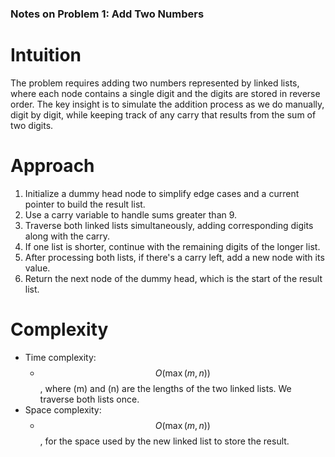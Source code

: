 ### **Notes on Problem 1: Add Two Numbers**

# Intuition
The problem requires adding two numbers represented by linked lists, where each node contains a single digit and the digits are stored in reverse order. The key insight is to simulate the addition process as we do manually, digit by digit, while keeping track of any carry that results from the sum of two digits.

# Approach
1. Initialize a dummy head node to simplify edge cases and a current pointer to build the result list.
2. Use a carry variable to handle sums greater than 9.
3. Traverse both linked lists simultaneously, adding corresponding digits along with the carry.
4. If one list is shorter, continue with the remaining digits of the longer list.
5. After processing both lists, if there's a carry left, add a new node with its value.
6. Return the next node of the dummy head, which is the start of the result list.

# Complexity
- Time complexity: 
  - $$O(\max(m, n))$$, where \(m\) and \(n\) are the lengths of the two linked lists. We traverse both lists once.
- Space complexity:
  - $$O(\max(m, n))$$, for the space used by the new linked list to store the result.

